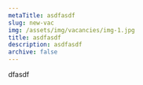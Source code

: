 ```yaml
---
metaTitle: asdfasdf
slug: new-vac
img: /assets/img/vacancies/img-1.jpg
title: asdfasdf
description: asdfasdf
archive: false
---
```

dfasdf
